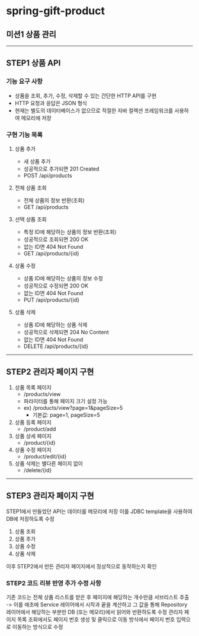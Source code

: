 # spring-gift-product

## 미션1 상품 관리
___
## STEP1 상품 API

### 기능 요구 사항
- 상품을 조회, 추가, 수정, 삭제할 수 있는 간단한 HTTP API를 구현
- HTTP 요청과 응답은 JSON 형식
- 현재는 별도의 데이터베이스가 없으므로 적절한 자바 컬렉션 프레임워크를 사용하여 메모리에 저장

### 구현 기능 목록
1. 상품 추가
    - 새 상품 추가
    - 성공적으로 추가되면 201 Created
    - POST /api/products

2. 전체 상품 조회
    - 전체 상품의 정보 반환(조회)
    - GET /api/products

3. 선택 상품 조회
    - 특정 ID에 해당하는 상품의 정보 반환(조회)
    - 성공적으로 조회되면 200 OK
    - 없는 ID면 404 Not Found
    - GET /api/products/{id}

4. 상품 수정
    - 상품 ID에 해당하는 상품의 정보 수정
    - 성공적으로 수정되면 200 OK
    - 없는 ID면 404 Not Found
    - PUT /api/products/{id}

5. 상품 삭제
    - 상품 ID에 해당하는 상품 삭제
    - 성공적으로 삭제되면 204 No Content
    - 없는 ID면 404 Not Found
    - DELETE /api/products/{id}

___
## STEP2 관리자 페이지 구현
1. 상품 목록 페이지
   - /products/view
   - 파라미터를 통해 페이지 크기 설정 가능
   - ex) /products/view?page=1&pageSize=5
     - 기본값: page=1, pageSize=5
2. 상품 등록 페이지
   - /product/add
3. 상품 상세 페이지
   - /product/{id}
4. 상품 수정 페이지
   - /product/edit/{id}
5. 상품 삭제는 별다른 페이지 없이
   - /delete/{id}

___
## STEP3 관리자 페이지 구현
STEP1에서 만들었던  API는 데이터를 메모리에 저장
이를 JDBC template을 사용하여 DB에 저장하도록 수정

1. 상품 조회
2. 상품 추가
3. 상품 수정
4. 상품 삭제

이후 STEP2에서 만든 관리자 페이지에서 정상적으로 동작하는지 확인

### STEP2 코드 리뷰 반영 추가 수정 사항
기존 코드는 전체 상품 리스트를 받은 후 페이지에 해당하는 개수만큼 서브리스트 추출
-> 이를 애초에 Service 레이어에서 시작과 끝을 계산하고 그 값을 통해 Repository 레이어에서 해당하는 부분만 DB (또는 메모리)에서 읽어와 반환하도록 수정
관리자 페이지 목록 조회에서도 페이지 번호 생성 및 클릭으로 이동 방식에서 페이지 번호 입력으로 이동하는 방식으로 수정